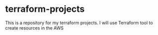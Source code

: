 # terraform-projects
This is a repository for my terraform projects. 
I will use Terraform tool to create resources in the AWS 
